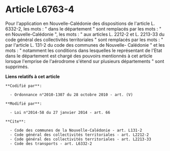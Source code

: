 # Article L6763-4

Pour l'application en Nouvelle-Calédonie des dispositions de l'article L. 6332-2, les mots : " dans le département " sont
remplacés par les mots : " en Nouvelle-Calédonie ", les mots : " aux articles L. 2212-2 et L. 2213-33 du code général des
collectivités territoriales " sont remplacés par les mots : " par l'article L. 131-2 du code des communes de Nouvelle-
Calédonie " et les mots : " notamment les conditions dans lesquelles le représentant de l'Etat dans le département est chargé
des pouvoirs mentionnés à cet article lorsque l'emprise de l'aérodrome s'étend sur plusieurs départements " sont supprimés.

**Liens relatifs à cet article**

	**Codifié par**:

	  - Ordonnance n°2010-1307 du 28 octobre 2010 - art. (V)

	**Modifié par**:

	  - Loi n°2014-58 du 27 janvier 2014 - art. 66

	**Cite**:

	  - Code des communes de la Nouvelle-Calédonie - art. L131-2
	  - Code général des collectivités territoriales - art. L2212-2
	  - Code général des collectivités territoriales - art. L2213-33
	  - Code des transports - art. L6332-2
